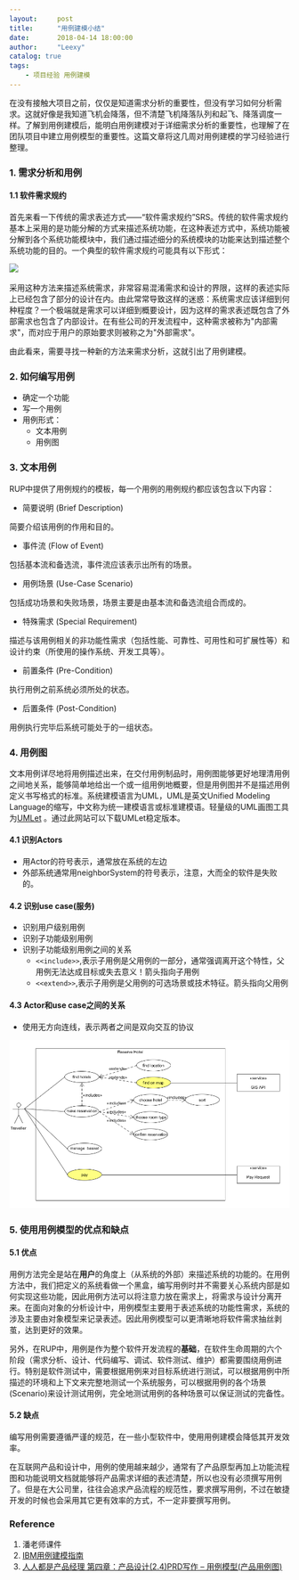 ```yaml
---
layout:     post
title:      "用例建模小结"
date:       2018-04-14 18:00:00
author:     "Leexy"
catalog: true
tags:
    - 项目经验 用例建模
---
```




 在没有接触大项目之前，仅仅是知道需求分析的重要性，但没有学习如何分析需求。这就好像是我知道飞机会降落，但不清楚飞机降落队列和起飞、降落调度一样。了解到用例建模后，能明白用例建模对于详细需求分析的重要性，也理解了在团队项目中建立用例模型的重要性。这篇文章将这几周对用例建模的学习经验进行整理。

### 1. 需求分析和用例

#### 1.1 软件需求规约

 首先来看一下传统的需求表述方式——“软件需求规约”SRS。传统的软件需求规约基本上采用的是功能分解的方式来描述系统功能，在这种表述方式中，系统功能被分解到各个系统功能模块中，我们通过描述细分的系统模块的功能来达到描述整个系统功能的目的。一个典型的软件需求规约可能具有以下形式：


 ![](https://www.ibm.com/developerworks/cn/rational/r-usecase-atm/images/1.gif)

 采用这种方法来描述系统需求，非常容易混淆需求和设计的界限，这样的表述实际上已经包含了部分的设计在内。由此常常导致这样的迷惑：系统需求应该详细到何种程度？一个极端就是需求可以详细到概要设计，因为这样的需求表述既包含了外部需求也包含了内部设计。在有些公司的开发流程中，这种需求被称为"内部需求"，而对应于用户的原始要求则被称之为"外部需求"。

 由此看来，需要寻找一种新的方法来需求分析，这就引出了用例建模。

### 2. 如何编写用例

 - 确定一个功能
 - 写一个用例
 - 用例形式：
   - 文本用例
   - 用例图

### 3. 文本用例

RUP中提供了用例规约的模板，每一个用例的用例规约都应该包含以下内容：

 - 简要说明 (Brief Description)

  简要介绍该用例的作用和目的。

 - 事件流 (Flow of Event)

包括基本流和备选流，事件流应该表示出所有的场景。

 - 用例场景 (Use-Case Scenario)

包括成功场景和失败场景，场景主要是由基本流和备选流组合而成的。

 - 特殊需求 (Special Requirement)

描述与该用例相关的非功能性需求（包括性能、可靠性、可用性和可扩展性等）和设计约束（所使用的操作系统、开发工具等）。

 - 前置条件 (Pre-Condition)

执行用例之前系统必须所处的状态。

 - 后置条件 (Post-Condition)

用例执行完毕后系统可能处于的一组状态。
### 4. 用例图

文本用例详尽地将用例描述出来，在交付用例制品时，用例图能够更好地理清用例之间地关系，能够简单地给出一个或一组用例地概要，但是用例图并不是描述用例定义书写格式的标准。系统建模语言为UML，UML是英文Unified Modeling Language的缩写，中文称为统一建模语言或标准建模语。轻量级的UML画图工具为[UMLet](http://www.umlet.com/changes.htm) 。通过此网站可以下载UMLet稳定版本。

#### 4.1 识别Actors

 - 用Actor的符号表示，通常放在系统的左边
 - 外部系统通常用neighborSystem的符号表示，注意，大而全的软件是失败的。

#### 4.2 识别use case(服务)

 - 识别用户级别用例
 - 识别子功能级别用例
 - 识别子功能级别用例之间的关系
  	- `<<include>>`,表示子用例是父用例的一部分，通常强调离开这个特性，父用例无法达成目标或失去意义！箭头指向子用例
  	- `<<extend>>`,表示子用例是父用例的可选场景或技术特征。箭头指向父用例

#### 4.3 Actor和use case之间的关系

 - 使用无方向连线，表示两者之间是双向交互的协议

![](/img/post_img/2018-04-14/2018-04-14-blog-use-case-example.png)

### 5. 使用用例模型的优点和缺点

#### 5.1 优点

 用例方法完全是站在**用户**的角度上（从系统的外部）来描述系统的功能的。在用例方法中，我们把定义的系统看做一个黑盒，编写用例时并不需要关心系统内部是如何实现这些功能，因此用例方法可以将注意力放在需求上，将需求与设计分离开来。在面向对象的分析设计中，用例模型主要用于表述系统的功能性需求，系统的涉及主要由对象模型来记录表述。因此用例模型可以更清晰地将软件需求抽丝剥茧，达到更好的效果。

 另外，在RUP中，用例是作为整个软件开发流程的**基础**，在软件生命周期的六个阶段（需求分析、设计、代码编写、调试、软件测试、维护）都需要围绕用例进行。特别是软件测试中，需要根据用例来对目标系统进行测试，可以根据用例中所描述的环境和上下文来完整地测试一个系统服务，可以根据用例的各个场景(Scenario)来设计测试用例，完全地测试用例的各种场景可以保证测试的完备性。

#### 5.2 缺点
 编写用例需要遵循严谨的规范，在一些小型软件中，使用用例建模会降低其开发效率。

 在互联网产品和设计中，用例的使用越来越少，通常有了产品原型再加上功能流程图和功能说明文档就能够将产品需求详细的表述清楚，所以也没有必须撰写用例了。但是在大公司里，往往会追求产品流程的规范性，要求撰写用例，不过在敏捷开发的时候也会采用其它更有效率的方式，不一定非要撰写用例。

### Reference
1. 潘老师课件
2. [IBM用例建模指南](https://www.ibm.com/developerworks/cn/rational/r-usecase-atm/)
3. [人人都是产品经理 第四章：产品设计(2.4)PRD写作 – 用例模型(产品用例图)](http://www.woshipm.com/pd/114490.html)
